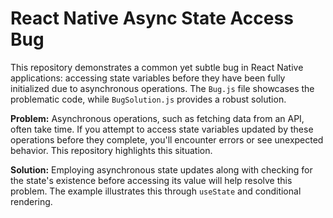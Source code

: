 # React Native Async State Access Bug

This repository demonstrates a common yet subtle bug in React Native applications: accessing state variables before they have been fully initialized due to asynchronous operations.  The `Bug.js` file showcases the problematic code, while `BugSolution.js` provides a robust solution.

**Problem:** Asynchronous operations, such as fetching data from an API, often take time.  If you attempt to access state variables updated by these operations before they complete, you'll encounter errors or see unexpected behavior. This repository highlights this situation.

**Solution:** Employing asynchronous state updates along with checking for the state's existence before accessing its value will help resolve this problem.  The example illustrates this through `useState` and conditional rendering.